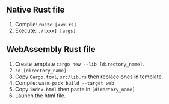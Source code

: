## Native Rust file
1. Compile: ```rustc [xxx.rs]```
2. Execute: ```./[xxx] [args]```

## WebAssembly Rust file
1. Create template ```cargo new --lib [directory_name]```.
2. ```cd [directory_name]```
3. Copy ```Cargo.toml```, ```src/lib.rs``` then replace ones in template.
4. Compile: ```wasm-pack build --target web```
5. Copy ```index.html``` then paste in ```[directory_name]```
6. Launch the html file.